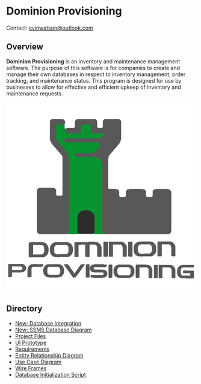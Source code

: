 # Dominion Provisioning

Contact: evinwatson@outlook.com

## Overview
**Dominion Provisioning** is an inventory and maintenance management software. The purpose of this software is for companies to create and manage their own databases in respect to inventory management, order tracking, and maintenance status. This program is designed for use by businesses to allow for effective and efficient upkeep of inventory and maintenance requests.

![Logo](/Docs/Logo.png)

## Directory
- [New: Database Integration](/Database/IntegrationProof)
- [New: SSMS Database Diagram](Database/DatabaseDiagram.jpg)
- [Project Files](/App/Dominion)
- [UI Prototype](/Docs/Prototype.md)
- [Requirements](/Docs/Requirements.md)
- [Entity Relationship Diagram](/Database/DatabaseEntityDiagram.jpg)
- [Use Case Diagram](/Docs/UseCaseDiagram.jpeg)
- [Wire Frames](/Docs/Wireframes/README.MD)
- [Database Initialization Script](/Database/DatabaseInitScript.sql)



